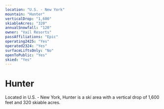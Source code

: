 ```yaml
---
location: "U.S. - New York"
mountain: "Hunter"
verticalDrop: "1,600"
skiableAcres: "320"
annualSnowfall: "120"
owner: "Vail Resorts"
passAffiliations: "Epic"
operating2425: "Yes"
operated2324: "Yes"
surfaceLiftsOnly: "No"
openToPublic: "Yes"
skied: "Yes"
---
```


# Hunter

Located in U.S. - New York, Hunter is a ski area with a vertical drop of 1,600 feet and 320 skiable acres.